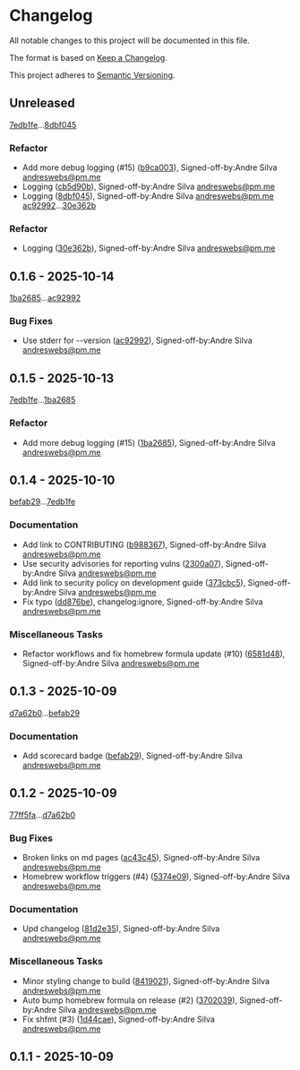 # Changelog

All notable changes to this project will be documented in this file.

The format is based on [Keep a Changelog](https://keepachangelog.com/en/1.0.0/).

This project adheres to [Semantic Versioning](https://semver.org/spec/v2.0.0.html).

## Unreleased

[7edb1fe](7edb1feeb6ddcdda9c5ed02b8474d94691cfba70)...[8dbf045](8dbf045eaeb20157d6564906d9e0f6aca8689190)

### Refactor

- Add more debug logging (#15) ([b9ca003](b9ca003b0738da76330a11577f81dbe8c0a8e2d3)), Signed-off-by:Andre Silva <andreswebs@pm.me>
- Logging ([cb5d90b](cb5d90b0f661935dfc107ab64802b832d5a58ae4)), Signed-off-by:Andre Silva <andreswebs@pm.me>
- Logging ([8dbf045](8dbf045eaeb20157d6564906d9e0f6aca8689190)), Signed-off-by:Andre Silva <andreswebs@pm.me>
  [ac92992](ac9299269781be505dad55489461b6a3c42494b4)...[30e362b](30e362bfdccab179a5eba88f547399e714eee435)

### Refactor

- Logging ([30e362b](30e362bfdccab179a5eba88f547399e714eee435)), Signed-off-by:Andre Silva <andreswebs@pm.me>

## 0.1.6 - 2025-10-14

[1ba2685](1ba26851dc1654987b70955ad57065020d8efcb4)...[ac92992](ac9299269781be505dad55489461b6a3c42494b4)

### Bug Fixes

- Use stderr for --version ([ac92992](ac9299269781be505dad55489461b6a3c42494b4)), Signed-off-by:Andre Silva <andreswebs@pm.me>

## 0.1.5 - 2025-10-13

[7edb1fe](7edb1feeb6ddcdda9c5ed02b8474d94691cfba70)...[1ba2685](1ba26851dc1654987b70955ad57065020d8efcb4)

### Refactor

- Add more debug logging (#15) ([1ba2685](1ba26851dc1654987b70955ad57065020d8efcb4)), Signed-off-by:Andre Silva <andreswebs@pm.me>

## 0.1.4 - 2025-10-10

[befab29](befab299b8ce1821565b62ac29fffede5bc0d880)...[7edb1fe](7edb1feeb6ddcdda9c5ed02b8474d94691cfba70)

### Documentation

- Add link to CONTRIBUTING ([b988367](b9883674090a6b6caabd989575e69fe4ba328295)), Signed-off-by:Andre Silva <andreswebs@pm.me>
- Use security advisories for reporting vulns ([2300a07](2300a0728a61e2a695320701e611695862f93e27)), Signed-off-by:Andre Silva <andreswebs@pm.me>
- Add link to security policy on development guide ([373cbc5](373cbc5c451a211d79da4b5db2419535c1ffe207)), Signed-off-by:Andre Silva <andreswebs@pm.me>
- Fix typo ([dd876be](dd876be85013e913ed1b2be8b79d229776f3912a)), changelog:ignore, Signed-off-by:Andre Silva <andreswebs@pm.me>

### Miscellaneous Tasks

- Refactor workflows and fix homebrew formula update (#10) ([6581d48](6581d487e0d65152a41231d264e1dc0fdb9c3b37)), Signed-off-by:Andre Silva <andreswebs@pm.me>

## 0.1.3 - 2025-10-09

[d7a62b0](d7a62b05e097dc6f8a8ac0d4d75a97a1f2d49bc5)...[befab29](befab299b8ce1821565b62ac29fffede5bc0d880)

### Documentation

- Add scorecard badge ([befab29](befab299b8ce1821565b62ac29fffede5bc0d880)), Signed-off-by:Andre Silva <andreswebs@pm.me>

## 0.1.2 - 2025-10-09

[77ff5fa](77ff5fabfd26c1889c0d4f2d55f115f9ac4ae7da)...[d7a62b0](d7a62b05e097dc6f8a8ac0d4d75a97a1f2d49bc5)

### Bug Fixes

- Broken links on md pages ([ac43c45](ac43c45b4262461248114bd3ef92921f2bb21ac7)), Signed-off-by:Andre Silva <andreswebs@pm.me>
- Homebrew workflow triggers (#4) ([5374e09](5374e0966aecbf8bccc398fc653491f001191ca1)), Signed-off-by:Andre Silva <andreswebs@pm.me>

### Documentation

- Upd changelog ([81d2e35](81d2e359f104df051e3dee4a70a5abbfa34f836c)), Signed-off-by:Andre Silva <andreswebs@pm.me>

### Miscellaneous Tasks

- Minor styling change to build ([8419021](84190214de9ffc756a1f688af1af785c5a251ad7)), Signed-off-by:Andre Silva <andreswebs@pm.me>
- Auto bump homebrew formula on release (#2) ([3702039](3702039397577933e25f2675541df844b463db5b)), Signed-off-by:Andre Silva <andreswebs@pm.me>
- Fix shfmt (#3) ([1d44cae](1d44cae807cc902cbe90869a7102b0f7b603170f)), Signed-off-by:Andre Silva <andreswebs@pm.me>

## 0.1.1 - 2025-10-09

<!-- generated by git-cliff -->
